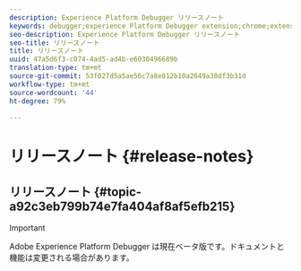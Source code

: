 ```yaml
---
description: Experience Platform Debugger リリースノート
keywords: debugger;experience Platform Debugger extension;chrome;extension;release notes
seo-description: Experience Platform Debugger リリースノート
seo-title: リリースノート
title: リリースノート
uuid: 47a5d6f3-c074-4ad5-ad4b-e6030496689b
translation-type: tm+mt
source-git-commit: 53f027d5a5ae56c7a8e812b10a2649a38df3b31d
workflow-type: tm+mt
source-wordcount: '44'
ht-degree: 79%

---
```



# リリースノート {#release-notes}

## リリースノート {#topic-a92c3eb799b74e7fa404af8af5efb215}

>[!IMPORTANT]
>
>Adobe Experience Platform Debugger は現在ベータ版です。ドキュメントと機能は変更される場合があります。
